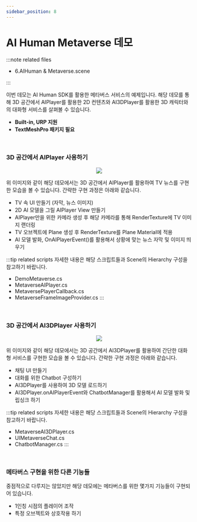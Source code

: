 ```yaml
---
sidebar_position: 8
---
```


# AI Human Metaverse 데모

:::note related files

- 6.AIHuman & Metaverse.scene

:::

이번 데모는 AI Human SDK를 활용한 메타버스 서비스의 예제입니다. 해당 데모를 통해 3D 공간에서 AIPlayer를 활용한 2D 컨텐츠와 AI3DPlayer를 활용한 3D 캐릭터와의 대화형 서비스를 살펴볼 수 있습니다. 

- **Built-in, URP 지원**
- **TextMeshPro 패키지 필요**


<br/>

### 3D 공간에서 AIPlayer 사용하기

<p align="center">
<img src="/img/aihuman/unity/metaverse_aiplayer.png" style={{zoom: "60%"}} />
</p>

위 이미지와 같이 해당 데모에서는 3D 공간에서 AIPlayer를 활용하여 TV 뉴스를 구현한 모습을 볼 수 있습니다. 간략한 구현 과정은 아래와 같습니다.

- TV 속 UI 만들기 (자막, 뉴스 이미지) 
- 2D AI 모델을 그릴 AIPlayer View 만들기 
- AIPlayer만을 위한 카메라 생성 후 해당 카메라를 통해 RenderTexture에 TV 이미지 랜더링
- TV 오브젝트에 Plane 생성 후 RenderTexture를 Plane Material에 적용
- AI 모델 발화, OnAIPlayerEvent()를 활용해서 상황에 맞는 뉴스 자막 및 이미지 띄우기

:::tip related scripts
자세한 내용은 해당 스크립트들과 Scene의 Hierarchy 구성을 참고하기 바랍니다.
- DemoMetaverse.cs
- MetaverseAIPlayer.cs
- MetaversePlayerCallback.cs
- MetaverseFrameImageProvider.cs
:::


<br/>

### 3D 공간에서 AI3DPlayer 사용하기

<p align="center">
<img src="/img/aihuman/unity/metaverse_ai3dplayer.png" style={{zoom: "60%"}} />
</p>

위 이미지와 같이 해당 데모에서는 3D 공간에서 AI3DPlayer를 활용하여 간단한 대화형 서비스를 구현한 모습을 볼 수 있습니다. 간략한 구현 과정은 아래와 같습니다.

- 채팅 UI 만들기
- 대화를 위한 Chatbot 구성하기
- AI3DPlayer를 사용하여 3D 모델 로드하기
- AI3DPlayer.onAIPlayerEvent와 ChatbotManager를 활용해서 AI 모델 발화 및 립싱크 하기

:::tip related scripts
자세한 내용은 해당 스크립트들과 Scene의 Hierarchy 구성을 참고하기 바랍니다.
- MetaverseAI3DPlayer.cs
- UIMetaverseChat.cs
- ChatbotManager.cs
:::


<br/>

### 메타버스 구현을 위한 다른 기능들

중점적으로 다루지는 않았지만 해당 데모에는 메타버스를 위한 몇가지 기능들이 구현되어 있습니다.

- 1인칭 시점의 플레이어 조작
- 특정 오브젝트와 상호작용 하기